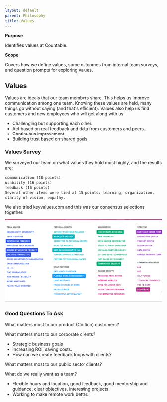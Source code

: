 ```yaml
---
layout: default
parent: Philosophy
title: Values
---
```


**Purpose**

Identifies values at Countable.

**Scope**

Covers how we define values, some outcomes from internal team surveys, and question prompts for exploring values.

## Values

Values are ideals that our team members share. This helps us improve
communication among one team. Knowing these values are held, many things
go without saying (and that's efficient). Values also help us find
customers and new employees who will get along with us.

  - Challenging but supporting each other.
  - Act based on real feedback and data from customers and peers.
  - Continuous improvement.
  - Building trust based on shared goals.

### Values Survey

We surveyed our team on what values they hold most highly, and the
results are:

    communication (18 points)
    usability (16 points)
    feedback (16 points)
    Several other items were tied at 15 points: learning, organization, clarity of vision, empathy.

We also tried keyvalues.com and this was our consensus selections
together.

![Key Values Exercise](keyvalues.org.png)

### Good Questions To Ask

What matters most to our product (Cortico) customers?

What matters most to our corporate clients?

  - Strategic business goals
  - Increasing ROI, saving costs.
  - How can we create feedback loops with clients?

What matters most to our public sector clients?

What do we really want as a team?

  - Flexible hours and location, good feedback, good mentorship and
    guidance, clear objectives, interesting projects.
  - Working to make remote work better.

